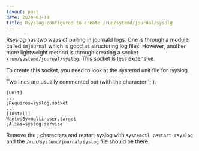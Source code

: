 ```yaml
---
layout: post
date: 2020-03-19
title: Rsyslog configured to create /run/sytemd/journal/sysolg
---
```


Rsyslog has two ways of pulling in journald logs. One is through a module called ```imjournal``` which is good as structuring log files. However, another more lightweight method is through creating a socket ```/run/systemd/journal/syslog```. This socket is less expensive. 

To create this socket, you need to look at the systemd unit file for rsyslog. 

Two lines are usually commented out (with the character ';'). 
    
    [Unit]
    ...
    ;Requires=syslog.socket
    ...
    [Install]
    WantedBy=multi-user.target
    ;Alias=syslog.service

Remove the ; characters and restart syslog with ```systemctl restart rsyslog``` and the ```/run/systemd/journal/syslog``` file should be there.
